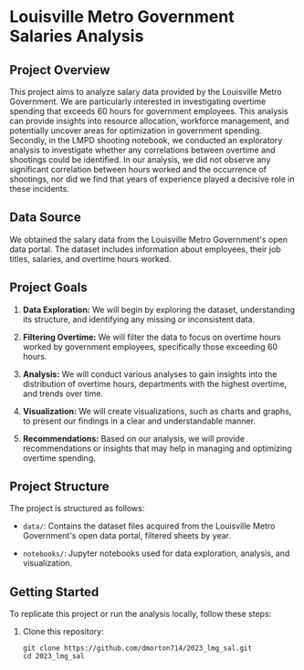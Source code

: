 # Louisville Metro Government Salaries Analysis

## Project Overview

This project aims to analyze salary data provided by the Louisville Metro Government. We are particularly interested in investigating overtime spending that exceeds 60 hours for government employees. This analysis can provide insights into resource allocation, workforce management, and potentially uncover areas for optimization in government spending. Secondly, in the LMPD shooting notebook, we conducted an exploratory analysis to investigate whether any correlations between overtime and shootings could be identified. In our analysis, we did not observe any significant correlation between hours worked and the occurrence of shootings, nor did we find that years of experience played a decisive role in these incidents.

## Data Source

We obtained the salary data from the Louisville Metro Government's open data portal. The dataset includes information about employees, their job titles, salaries, and overtime hours worked.

## Project Goals

1. **Data Exploration:** We will begin by exploring the dataset, understanding its structure, and identifying any missing or inconsistent data.

2. **Filtering Overtime:** We will filter the data to focus on overtime hours worked by government employees, specifically those exceeding 60 hours.

3. **Analysis:** We will conduct various analyses to gain insights into the distribution of overtime hours, departments with the highest overtime, and trends over time.

4. **Visualization:** We will create visualizations, such as charts and graphs, to present our findings in a clear and understandable manner.

5. **Recommendations:** Based on our analysis, we will provide recommendations or insights that may help in managing and optimizing overtime spending.

## Project Structure

The project is structured as follows:

- `data/`: Contains the dataset files acquired from the Louisville Metro Government's open data portal, filtered sheets by year.

- `notebooks/`: Jupyter notebooks used for data exploration, analysis, and visualization.

<!-- - `reports/`: Contains reports summarizing our findings, insights, and recommendations. -->

## Getting Started

To replicate this project or run the analysis locally, follow these steps:

1. Clone this repository:
   ```shell
   git clone https://github.com/dmorton714/2023_lmg_sal.git
   cd 2023_lmg_sal


<!-- python3 -m venv env
source env/bin/activate
deactivate -->
